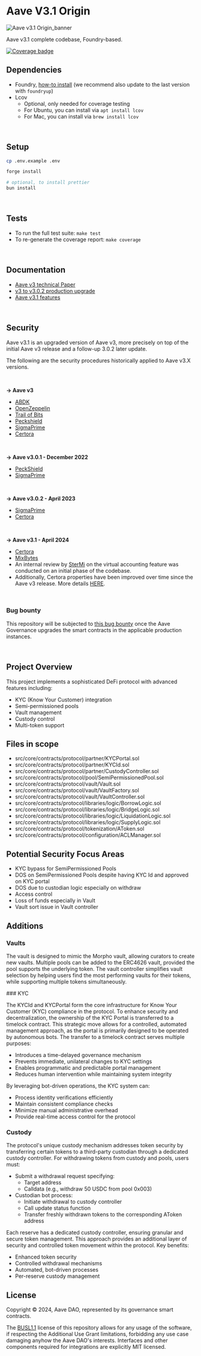 # Aave V3.1 Origin

![Aave v3.1 Origin_banner](./v3-1-banner.jpeg)

Aave v3.1 complete codebase, Foundry-based.

[![Coverage badge](./report/coverage.svg)](https://aave-dao.github.io/aave-v3-origin)
<br>

## Dependencies

- Foundry, [how-to install](https://book.getfoundry.sh/getting-started/installation) (we recommend also update to the last version with `foundryup`)
- Lcov
  - Optional, only needed for coverage testing
  - For Ubuntu, you can install via `apt install lcov`
  - For Mac, you can install via `brew install lcov`

<br>

## Setup

```sh
cp .env.example .env

forge install

# optional, to install prettier
bun install
```

<br>

## Tests

- To run the full test suite: `make test`
- To re-generate the coverage report: `make coverage`

<br>

## Documentation

- [Aave v3 technical Paper](./techpaper/Aave_V3_Technical_Paper.pdf)
- [v3 to v3.0.2 production upgrade](https://github.com/bgd-labs/proposal-3.0.2-upgrade/blob/main/README.md)
- [Aave v3.1 features](./docs/Aave-v3.1-features.md)

<br>

## Security

Aave v3.1 is an upgraded version of Aave v3, more precisely on top of the initial Aave v3 release and a follow-up 3.0.2 later update.

The following are the security procedures historically applied to Aave v3.X versions.

<br>

**-> Aave v3**

- [ABDK](./audits/27-01-2022_ABDK_AaveV3.pdf)
- [OpenZeppelin](./audits/01-11-2021_OpenZeppelin_AaveV3.pdf)
- [Trail of Bits](./audits/07-01-2022_TrailOfBits_AaveV3.pdf)
- [Peckshield](./audits/14-01-2022_PeckShield_AaveV3.pdf)
- [SigmaPrime](./audits/27-01-2022_SigmaPrime_AaveV3.pdf)
- [Certora](./certora/Aave_V3_Formal_Verification_Report_Jan2022.pdf)

<br>

**-> Aave v3.0.1 - December 2022**

- [PeckShield](./audits/09-12-2022_PeckShield_AaveV3-0-1.pdf)
- [SigmaPrime](./audits/23-12-2022_SigmaPrime_AaveV3-0-1.pdf)

<br>

**-> Aave v3.0.2 - April 2023**

- [SigmaPrime](./audits/19-04-2023_SigmaPrime_AaveV3-0-2.pdf)
- [Certora](./audits/03-2023_2023_Certora_AaveV3-0-2.pdf)

<br>

**-> Aave v3.1 - April 2024**

- [Certora](./audits/30-04-2024_Certora_AaveV3.1.pdf)
- [MixBytes](./audits/02-05-2024_MixBytes_AaveV3.1.pdf)
- An internal review by [SterMi](https://twitter.com/stermi) on the virtual accounting feature was conducted on an initial phase of the codebase.
- Additionally, Certora properties have been improved over time since the Aave v3 release. More details [HERE](./certora/README.md).

<br>

### Bug bounty

This repository will be subjected to [this bug bounty](https://immunefi.com/bounty/aave/) once the Aave Governance upgrades the smart contracts in the applicable production instances.

<br>

## Project Overview

This project implements a sophisticated DeFi protocol with advanced features including:

- KYC (Know Your Customer) integration
- Semi-permissioned pools
- Vault management
- Custody control
- Multi-token support

## Files in scope

- src/core/contracts/protocol/partner/KYCPortal.sol
- src/core/contracts/protocol/partner/KYCId.sol
- src/core/contracts/protocol/partner/CustodyController.sol
- src/core/contracts/protocol/pool/SemiPermissionedPool.sol
- src/core/contracts/protocol/vault/Vault.sol
- src/core/contracts/protocol/vault/VaultFactory.sol
- src/core/contracts/protocol/vault/VaultController.sol
- src/core/contracts/protocol/libraries/logic/BorrowLogic.sol
- src/core/contracts/protocol/libraries/logic/BridgeLogic.sol
- src/core/contracts/protocol/libraries/logic/LiquidationLogic.sol
- src/core/contracts/protocol/libraries/logic/SupplyLogic.sol
- src/core/contracts/protocol/tokenization/AToken.sol
- src/core/contracts/protocol/configuration/ACLManager.sol

## Potential Security Focus Areas

- KYC bypass for SemiPermissioned Pools
- DOS on SemiPermissioned Pools despite having KYC Id and approved on KYC portal
- DOS due to custodian logic especially on withdraw
- Access control
- Loss of funds especially in Vault
- Vault sort issue in Vault controller

## Additions

### Vaults

The vault is designed to mimic the Morpho vault, allowing curators to create new vaults. Multiple pools can be added to the ERC4626 vault, provided the pool supports the underlying token. The vault controller simplifies vault selection by helping users find the most performing vaults for their tokens, while supporting multiple tokens simultaneously.

### KYC

The KYCId and KYCPortal form the core infrastructure for Know Your Customer (KYC) compliance in the protocol. To enhance security and decentralization, the ownership of the KYC Portal is transferred to a timelock contract. This strategic move allows for a controlled, automated management approach, as the portal is primarily designed to be operated by autonomous bots.
The transfer to a timelock contract serves multiple purposes:

- Introduces a time-delayed governance mechanism
- Prevents immediate, unilateral changes to KYC settings
- Enables programmatic and predictable portal management
- Reduces human intervention while maintaining system integrity

By leveraging bot-driven operations, the KYC system can:

- Process identity verifications efficiently
- Maintain consistent compliance checks
- Minimize manual administrative overhead
- Provide real-time access control for the protocol

### Custody

The protocol's unique custody mechanism addresses token security by transferring certain tokens to a third-party custodian through a dedicated custody controller. For withdrawing tokens from custody and pools, users must:

- Submit a withdrawal request specifying:
  - Target address
  - Calldata (e.g., withdraw 50 USDC from pool 0x003)
- Custodian bot process:
  - Initiate withdrawal to custody controller
  - Call update status function
  - Transfer freshly withdrawn tokens to the corresponding AToken address

Each reserve has a dedicated custody controller, ensuring granular and secure token management. This approach provides an additional layer of security and controlled token movement within the protocol.
Key benefits:

- Enhanced token security
- Controlled withdrawal mechanisms
- Automated, bot-driven processes
- Per-reserve custody management

## License

Copyright © 2024, Aave DAO, represented by its governance smart contracts.

The [BUSL1.1](./LICENSE) license of this repository allows for any usage of the software, if respecting the Additional Use Grant limitations, forbidding any use case damaging anyhow the Aave DAO's interests.
Interfaces and other components required for integrations are explicitly MIT licensed.
